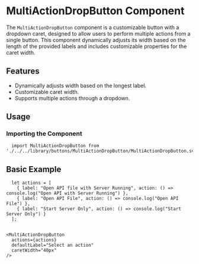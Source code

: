 # MultiActionDropButton Component

The `MultiActionDropButton` component is a customizable button with a dropdown caret, designed to allow users to perform multiple actions from a single button. This component dynamically adjusts its width based on the length of the provided labels and includes customizable properties for the caret width.

## Features

- Dynamically adjusts width based on the longest label.
- Customizable caret width.
- Supports multiple actions through a dropdown.

## Usage

### Importing the Component

```svelte
  import MultiActionDropButton from './../../library/buttons/MultiActionDropButton/MultiActionDropButton.svelte';
```
## Basic Example

```svelte
  let actions = [
    { label: "Open API file with Server Running", action: () => console.log("Open API with Server Running") },
    { label: "Open API File", action: () => console.log("Open API File") },
    { label: "Start Server Only", action: () => console.log("Start Server Only") }
  ];


<MultiActionDropButton
  actions={actions}
  defaultLabel="Select an action"
  caretWidth="40px" 
/>

```